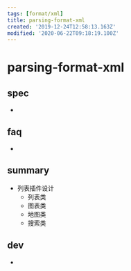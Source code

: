 ```yaml
---
tags: [format/xml]
title: parsing-format-xml
created: '2019-12-24T12:58:13.163Z'
modified: '2020-06-22T09:18:19.100Z'
---
```


# parsing-format-xml

## spec

- 

## faq

- 

## summary

- 列表插件设计
  - 列表类
  - 图表类
  - 地图类
  - 搜索类

## dev

- 
